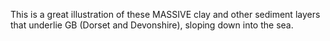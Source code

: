 This is a great illustration of these MASSIVE clay and other sediment layers that underlie GB (Dorset and Devonshire), sloping down into the sea.